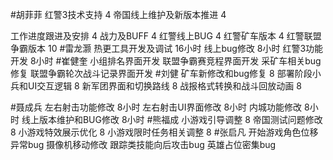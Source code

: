 #胡菲菲 
红警3技术支持 4
帝国线上维护及新版本推进      4

工作进度跟进及安排   4
战力及BUFF 4
红警线上BUG    4
红警矿车版本 4
红警联盟争霸版本 10
#雷龙灏 
热更工具开发及调试        16小时
线上bug修改               8小时
红警3功能开发             8小时
#崔健奎 
小组排名界面开发
联盟争霸赛竞程界面开发
采矿车相关bug修复
联盟争霸轮次战斗记录界面开发
#刘健 
矿车新修改和bug修复		8
部署阶段小兵和UI交互逻辑	8
新军团界面和切换路线	8
战报格式转换和战斗回放动画	8

#聂成兵 
左右射击功能修改       8小时
左右射击UI界面修改     8小时
内城功能修改           8小时
线上版本维护和BUG修改   8小时
#熊福成 
小游戏引导调整                                          8
帝国测试问题修改                                      8
小游戏特效展示优化                                   8
小游戏限时任务相关调整                            8
#张启凡 
开始游戏角色位移异常bug
摄像机移动修改
跟踪类技能向后攻击bug
英雄占位密集bug
